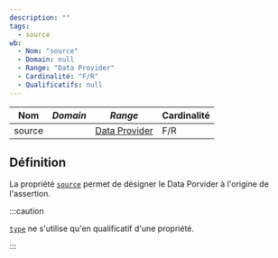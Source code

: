 ```yaml
---
description: ""
tags:
  - source
wb:
  - Nom: "source"
  - Domain: null
  - Range: "Data Provider"
  - Cardinalité: "F/R"
  - Qualificatifs: null
---
```


<OntologyTable frontMatter={frontMatter}/>

| **Nom** | ***Domain*** | ***Range***                                                    | **Cardinalité** |
| ------- | ------------ | -------------------------------------------------------------- | --------------- |
| source  |              | [Data Provider](../Classes/Data%20Provider/Data%20Provider.md) | F/R             |


## Définition

La propriété [`source`](source.md) permet de désigner le Data Porvider à l'origine de l'assertion.

:::caution

[`type`](type.md) ne s'utilise qu'en qualificatif d'une propriété.

:::

